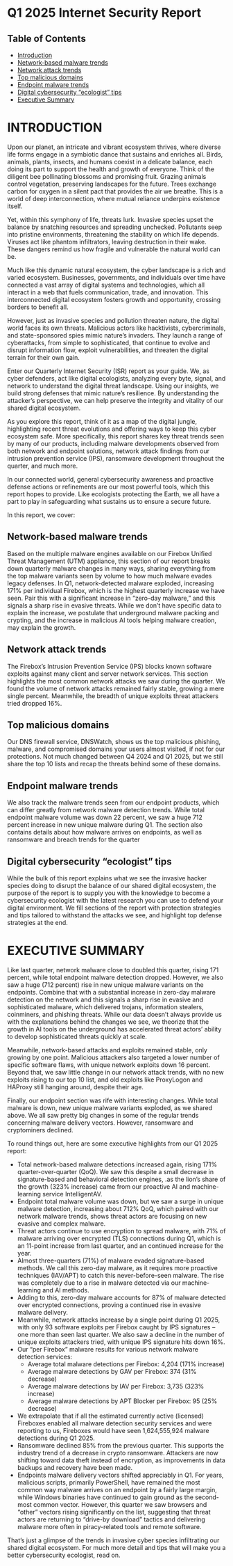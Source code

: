 # Q1 2025 Internet Security Report

## Table of Contents
- [Introduction](#introduction)
- [Network-based malware trends](#network-based-malware-trends)
- [Network attack trends](#network-attack-trends)
- [Top malicious domains](#top-malicious-domains)
- [Endpoint malware trends](#endpoint-malware-trends)
- [Digital cybersecurity “ecologist” tips](#digital-cybersecurity-ecologist-tips)
- [Executive Summary](#executive-summary)

# INTRODUCTION
Upon our planet, an intricate and vibrant ecosystem thrives, where diverse life forms engage in a symbiotic dance that sustains and enriches all. Birds, animals, plants, insects, and humans coexist in a delicate balance, each doing its part to support the health and growth of everyone. Think of the diligent bee pollinating blossoms and promising fruit. Grazing animals control vegetation, preserving landscapes for the future. Trees exchange carbon for oxygen in a silent pact that provides the air we breathe. This is a world of deep interconnection, where mutual reliance underpins existence itself.

Yet, within this symphony of life, threats lurk. Invasive species upset the balance by snatching resources and spreading unchecked. Pollutants seep into pristine environments, threatening the stability on which life depends. Viruses act like phantom infiltrators, leaving destruction in their wake. These dangers remind us how fragile and vulnerable the natural world can be.

Much like this dynamic natural ecosystem, the cyber landscape is a rich and varied ecosystem. Businesses, governments, and individuals over time have connected a vast array of digital systems and technologies, which all interact in a web that fuels communication, trade, and innovation. This interconnected digital ecosystem fosters growth and opportunity, crossing borders to benefit all.

However, just as invasive species and pollution threaten nature, the digital world faces its own threats. Malicious actors like hacktivists, cybercriminals, and state-sponsored spies mimic nature’s invaders. They launch a range of cyberattacks, from simple to sophisticated, that continue to evolve and disrupt information flow, exploit vulnerabilities, and threaten the digital terrain for their own gain.

Enter our Quarterly Internet Security (ISR) report as your guide. We, as cyber defenders, act like digital ecologists, analyzing every byte, signal, and network to understand the digital threat landscape. Using our insights, we build strong defenses that mimic nature’s resilience. By understanding the attacker’s perspective, we can help preserve the integrity and vitality of our shared digital ecosystem.

As you explore this report, think of it as a map of the digital jungle, highlighting recent threat evolutions and offering ways to keep this cyber ecosystem safe. More specifically, this report shares key threat trends seen by many of our products, including malware developments observed from both network and endpoint solutions, network attack findings from our intrusion prevention service (IPS), ransomware development throughout the quarter, and much more.

In our connected world, general cybersecurity awareness and proactive defense actions or refinements are our most powerful tools, which this report hopes to provide. Like ecologists protecting the Earth, we all have a part to play in safeguarding what sustains us to ensure a secure future.

In this report, we cover:

## Network-based malware trends
Based on the multiple malware engines available on our Firebox Unified Threat Management (UTM) appliance, this section of our report breaks down quarterly malware changes in many ways, sharing everything from the top malware variants seen by volume to how much malware evades legacy defenses. In Q1, network-detected malware exploded, increasing 171% per individual Firebox, which is the highest quarterly increase we have seen. Pair this with a significant increase in “zero-day malware,” and this signals a sharp rise in evasive threats. While we don’t have specific data to explain the increase, we postulate that underground malware packing and crypting, and the increase in malicious AI tools helping malware creation, may explain the growth.

## Network attack trends
The Firebox’s Intrusion Prevention Service (IPS) blocks known software exploits against many client and server network services. This section highlights the most common network attacks we saw during the quarter. We found the volume of network attacks remained fairly stable, growing a mere single percent. Meanwhile, the breadth of unique exploits threat attackers tried dropped 16%.

## Top malicious domains
Our DNS firewall service, DNSWatch, shows us the top malicious phishing, malware, and compromised domains your users almost visited, if not for our protections. Not much changed between Q4 2024 and Q1 2025, but we still share the top 10 lists and recap the threats behind some of these domains.

## Endpoint malware trends
We also track the malware trends seen from our endpoint products, which can differ greatly from network malware detection trends. While total endpoint malware volume was down 22 percent, we saw a huge 712 percent increase in new unique malware during Q1. The section also contains details about how malware arrives on endpoints, as well as ransomware and breach trends for the quarter

## Digital cybersecurity “ecologist” tips
While the bulk of this report explains what we see the invasive hacker species doing to disrupt the balance of our shared digital ecosystem, the purpose of the report is to supply you with the knowledge to become a cybersecurity ecologist with the latest research you can use to defend your digital environment. We fill sections of the report with protection strategies and tips tailored to withstand the attacks we see, and highlight top defense strategies at the end.

# EXECUTIVE SUMMARY
Like last quarter, network malware close to doubled this quarter, rising 171 percent, while total endpoint malware detection dropped. However, we also saw a huge (712 percent) rise in new unique malware variants on the endpoints. Combine that with a substantial increase in zero-day malware detection on the network and this signals a sharp rise in evasive and sophisticated malware, which delivered trojans, information stealers, coinminers, and phishing threats. While our data doesn’t always provide us with the explanations behind the changes we see, we theorize that the growth in AI tools on the underground has accelerated threat actors’ ability to develop sophisticated threats quickly at scale.

Meanwhile, network-based attacks and exploits remained stable, only growing by one point. Malicious attackers also targeted a lower number of specific software flaws, with unique network exploits down 16 percent. Beyond that, we saw little change in our network attack trends, with no new exploits rising to our top 10 list, and old exploits like ProxyLogon and HAProxy still hanging around, despite their age.

Finally, our endpoint section was rife with interesting changes. While total malware is down, new unique malware variants exploded, as we shared above. We all saw pretty big changes in some of the regular trends concerning malware delivery vectors. However, ransomware and cryptominers declined.

To round things out, here are some executive highlights from our Q1 2025 report:

- Total network-based malware detections increased again, rising 171% quarter-over-quarter (QoQ). We saw this despite a small decrease in signature-based and behavioral detection engines, .as the lion’s share of the growth (323% increase) came from our proactive AI and machine-learning service IntelligentAV.
- Endpoint total malware volume was down, but we saw a surge in unique malware detection, increasing about 712% QoQ, which paired with our network malware trends, shows threat actors are focusing on new evasive and complex malware.
- Threat actors continue to use encryption to spread malware, with 71% of malware arriving over encrypted (TLS) connections during Q1, which is an 11-point increase from last quarter, and an continued increase for the year.
- Almost three-quarters (71%) of malware evaded signature-based methods. We call this zero-day malware, as it requires more proactive techniques (IAV/APT) to catch this never-before-seen malware. The rise was completely due to a rise in malware detected via our machine-learning and AI methods.
- Adding to this, zero-day malware accounts for 87% of malware detected over encrypted connections, proving a continued rise in evasive malware delivery.
- Meanwhile, network attacks increase by a single point during Q1 2025, with only 93 software exploits per Firebox caught by IPS signatures – one more than seen last quarter. We also saw a decline in the number of unique exploits attackers tried, with unique IPS signature hits down 16%.
- Our “per Firebox” malware results for various network malware detection services:
  - Average total malware detections per Firebox: 4,204 (171% increase)
  - Average malware detections by GAV per Firebox: 374 (31% decrease)
  - Average malware detections by IAV per Firebox: 3,735 (323% increase)
  - Average malware detections by APT Blocker per Firebox: 95 (25% decrease)
- We extrapolate that if all the estimated currently active (licensed) Fireboxes enabled all malware detection security services and were reporting to us, Fireboxes would have seen 1,624,555,924 malware detections during Q1 2025.
- Ransomware declined 85% from the previous quarter. This supports the industry trend of a decrease in crypto ransomware. Attackers are now shifting toward data theft instead of encryption, as improvements in data backups and recovery have been made.
- Endpoints malware delivery vectors shifted appreciably in Q1. For years, malicious scripts, primarily PowerShell, have remained the most common way malware arrives on an endpoint by a fairly large margin, while Windows binaries have continued to gain ground as the second-most common vector. However, this quarter we saw browsers and “other” vectors rising significantly on the list, suggesting that threat actors are returning to “drive-by download” tactics and delivering malware more often in piracy-related tools and remote software.

That’s just a glimpse of the trends in invasive cyber species infiltrating our shared digital ecosystem. For much more detail and tips that will make you a better cybersecurity ecologist, read on.